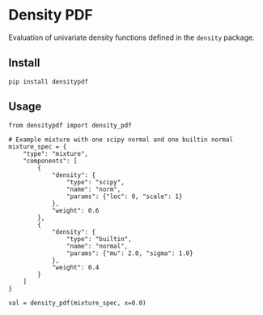 
# Density PDF 
Evaluation of univariate density functions defined in the `density` package.


## Install

    pip install densitypdf 


## Usage 

    from densitypdf import density_pdf

    # Example mixture with one scipy normal and one builtin normal
    mixture_spec = {
        "type": "mixture",
        "components": [
            {
                "density": {
                    "type": "scipy",
                    "name": "norm",
                    "params": {"loc": 0, "scale": 1}
                },
                "weight": 0.6
            },
            {
                "density": {
                    "type": "builtin",
                    "name": "normal",
                    "params": {"mu": 2.0, "sigma": 1.0}
                },
                "weight": 0.4
            }
        ]
    }

    val = density_pdf(mixture_spec, x=0.0)

   